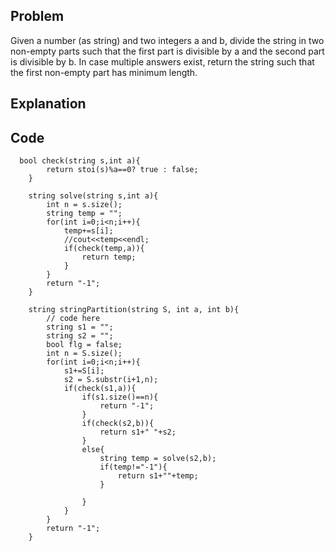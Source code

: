 ## Problem
Given a number (as string) and two integers a and b, divide the string in two non-empty parts such that the first part is divisible by a and the second part is divisible by b. In case multiple answers exist, return the string such that the first non-empty part has minimum length.

## Explanation


## Code

```
  bool check(string s,int a){
        return stoi(s)%a==0? true : false;
    }
    
    string solve(string s,int a){
        int n = s.size();
        string temp = "";
        for(int i=0;i<n;i++){
            temp+=s[i];
            //cout<<temp<<endl;
            if(check(temp,a)){
                return temp;
            }
        }
        return "-1";
    }

    string stringPartition(string S, int a, int b){
        // code here 
        string s1 = "";
        string s2 = "";
        bool flg = false;
        int n = S.size();
        for(int i=0;i<n;i++){
            s1+=S[i];
            s2 = S.substr(i+1,n);
            if(check(s1,a)){
                if(s1.size()==n){
                    return "-1";
                }
                if(check(s2,b)){
                    return s1+" "+s2;
                }
                else{
                    string temp = solve(s2,b);
                    if(temp!="-1"){
                        return s1+""+temp;
                    }
                    
                }
            }
        }
        return "-1";
    }
```
